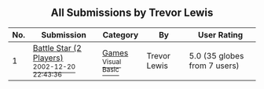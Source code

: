 ﻿<div align="center">

## All Submissions by Trevor Lewis

</div>

No.  | Submission | Category | By   | User Rating
---- | ---------- | -------- | ---- | -----------
1 | [Battle Star \(2 Players\)<br /><sup>2002-12-20 22:43:36</sup>](https://github.com/Planet-Source-Code/trevor-lewis-battle-star-2-players__1-41744) | [Games<br /><sup>Visual Basic</sup>](../ByCategory/games__1-38.md) | Trevor Lewis | 5.0 (35 globes from 7 users)
